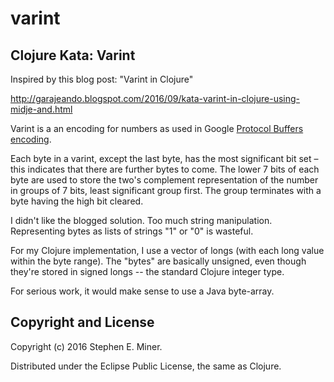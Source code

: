 # varint

## Clojure Kata: Varint

Inspired by this blog post: "Varint in Clojure"

http://garajeando.blogspot.com/2016/09/kata-varint-in-clojure-using-midje-and.html


Varint is a an encoding for numbers as used in Google [Protocol Buffers encoding][2].

[2]: https://developers.google.com/protocol-buffers/docs/encoding "Protocol Buffers Encoding"

Each byte in a varint, except the last byte, has the most significant bit set –
this indicates that there are further bytes to come. The lower 7 bits of each byte are
used to store the two's complement representation of the number in groups of 7 bits,
least significant group first.  The group terminates with a byte having the high bit
cleared.

I didn't like the blogged solution.  Too much string manipulation.  Representing bytes
as lists of strings "1" or "0" is wasteful.

For my Clojure implementation, I use a vector of longs (with each long value within the
byte range).  The "bytes" are basically unsigned, even though they're stored in signed
longs -- the standard Clojure integer type.

For serious work, it would make sense to use a Java byte-array.


## Copyright and License

Copyright (c) 2016 Stephen E. Miner.

Distributed under the Eclipse Public License, the same as Clojure.
